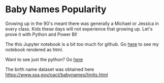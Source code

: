 # Baby Names Popularity

Growing up in the 90's meant there was generally a Michael or Jessica in every class. Kids these days will not experience that growing up. Let's prove it with Python and Power BI!

The this Jupyter notebook is a bit too much for github. Go [here](http://htmlpreview.github.io/?https://github.com/click-here/Baby-Name-Popularity/blob/master/Popular%20Name%20Dominance%20Decline.html) to see my notebook rendered as html.

Want to see just the python? Go [here](https://github.com/click-here/Baby-Name-Popularity/blob/master/historical%20name%20variance.py)

The birth name dataset was obtained here https://www.ssa.gov/oact/babynames/limits.html
